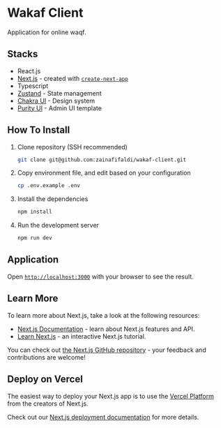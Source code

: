 # Wakaf Client

Application for online waqf.

## Stacks

- React.js
- [Next.js](https://nextjs.org) - created with [`create-next-app`](https://github.com/vercel/next.js/tree/canary/packages/create-next-app)
- Typescript
- [Zustand](https://github.com/pmndrs/zustand) - State management
- [Chakra UI](https://chakra-ui.com) - Design system
- [Purity UI](https://www.creative-tim.com/product/purity-ui-dashboard) - Admin UI template

## How To Install

1. Clone repository (SSH recommended)
   ```bash
   git clone git@github.com:zainafifaldi/wakaf-client.git
   ```

2. Copy environment file, and edit based on your configuration
   ```bash
   cp .env.example .env
   ```

3. Install the dependencies
   ```bash
   npm install
   ```

4. Run the development server
   ```bash
   npm run dev
   ```

## Application

Open [`http://localhost:3000`](http://localhost:3000) with your browser to see the result.

## Learn More

To learn more about Next.js, take a look at the following resources:

- [Next.js Documentation](https://nextjs.org/docs) - learn about Next.js features and API.
- [Learn Next.js](https://nextjs.org/learn) - an interactive Next.js tutorial.

You can check out [the Next.js GitHub repository](https://github.com/vercel/next.js/) - your feedback and contributions are welcome!

## Deploy on Vercel

The easiest way to deploy your Next.js app is to use the [Vercel Platform](https://vercel.com/new?utm_medium=default-template&filter=next.js&utm_source=create-next-app&utm_campaign=create-next-app-readme) from the creators of Next.js.

Check out our [Next.js deployment documentation](https://nextjs.org/docs/deployment) for more details.
